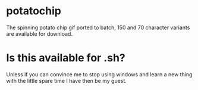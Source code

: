 # potatochip
The spinning potato chip gif ported to batch, 150 and 70 character variants are available for download.
<h1>Is this available for .sh?</h1>
Unless if you can convince me to stop using windows and learn a new thing with the little spare time I have then be my guest.
